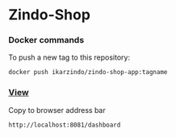 # Zindo-Shop

### Docker commands
To push a new tag to this repository:

`docker push ikarzindo/zindo-shop-app:tagname`

### [View](http://localhost:8081/dashboard)
Copy to browser address bar

`http://localhost:8081/dashboard`



